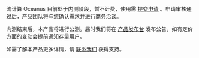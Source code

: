 流计算 Oceanus 目前处于内测阶段，暂不计费，使用需 [提交申请](https://cloud.tencent.com/act/apply/scs) 。申请审核通过后，产品团队将与您确认需求并进行商务洽谈。

内测结束后，本产品将进行公测。届时我们将在 [产品发布台](https://cloud.tencent.com/product/events) 发布公告，如有定价方面的变动会提前通知存量用户。

如需了解本产品更多详情，请 [联系我们](https://cloud.tencent.com/about/connect) 获得支持。



